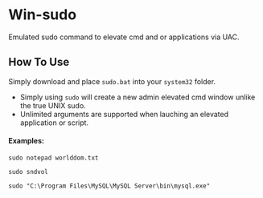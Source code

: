# Win-sudo
Emulated sudo command to elevate cmd and or applications via UAC.
## How To Use
Simply download and place `sudo.bat` into your `system32` folder.

* Simply using `sudo` will create a new admin elevated cmd window unlike the true UNIX sudo.
* Unlimited arguments are supported when lauching an elevated application or script.

#### Examples:
```
sudo notepad worlddom.txt
```

```
sudo sndvol
```

```
sudo "C:\Program Files\MySQL\MySQL Server\bin\mysql.exe"
```
